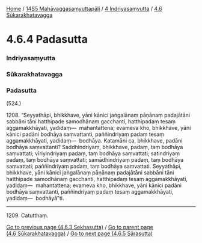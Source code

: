 
[Home](/) / [14S5 Mahāvaggasaṃyuttapāḷi](../../../14S5.md) / [4 Indriyasaṃyutta](../../4.md) / [4.6 Sūkarakhatavagga](../4.6.md)

# 4.6.4 Padasutta

### Indriyasaṃyutta

### Sūkarakhatavagga

### Padasutta

(524.)

1208\. “Seyyathāpi, bhikkhave, yāni kānici jaṅgalānaṃ pāṇānaṃ padajātāni sabbāni tāni hatthipade samodhānaṃ gacchanti, hatthipadaṃ tesaṃ aggamakkhāyati, yadidaṃ—  mahantattena; evameva kho, bhikkhave, yāni kānici padāni bodhāya saṃvattanti, paññindriyaṃ padaṃ tesaṃ aggamakkhāyati, yadidaṃ—  bodhāya. Katamāni ca, bhikkhave, padāni bodhāya saṃvattanti? Saddhindriyaṃ, bhikkhave, padaṃ, taṃ bodhāya saṃvattati; vīriyindriyaṃ padaṃ, taṃ bodhāya saṃvattati; satindriyaṃ padaṃ, taṃ bodhāya saṃvattati; samādhindriyaṃ padaṃ, taṃ bodhāya saṃvattati; paññindriyaṃ padaṃ, taṃ bodhāya saṃvattati. Seyyathāpi, bhikkhave, yāni kānici jaṅgalānaṃ pāṇānaṃ padajātāni sabbāni tāni hatthipade samodhānaṃ gacchanti, hatthipadaṃ tesaṃ aggamakkhāyati, yadidaṃ—  mahantattena; evameva kho, bhikkhave, yāni kānici padāni bodhāya saṃvattanti, paññindriyaṃ padaṃ tesaṃ aggamakkhāyati, yadidaṃ—  bodhāyā”ti.

---

1209\. Catutthaṃ.



[Go to previous page (4.6.3 Sekhasutta)](4.6.3.md) / [Go to parent page (4.6 Sūkarakhatavagga)](../4.6.md) / [Go to next page (4.6.5 Sārasutta)](4.6.5.md)


